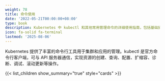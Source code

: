 ```yaml
---
weight: 78
title: 命令使用
date: '2022-05-21T00:00:00+08:00'
type: book
description: Kubernetes 中 kubectl 和其他常用管理命令的详细使用指南，包括基础操作、高级技巧和最佳实践。
icon: fa-solid fa-terminal
lastmod: '2025-08-06'
---
```


Kubernetes 提供了丰富的命令行工具用于集群和应用的管理。kubectl 是官方命令行客户端，可与 API 服务器通信，实现资源的创建、查询、配置、扩缩容、诊断、调试、滚动更新等操作。

{{< list_children show_summary="true" style="cards" >}}
